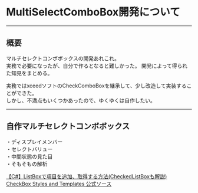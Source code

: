 # MultiSelectComboBox開発について

---

## 概要

マルチセレクトコンボボックスの開発あれこれ。  
実務で必要になったが、自分で作るとなると難しかった。
開発によって得られた知見をまとめる。  

実務ではxceedソフトのCheckComboBoxを継承して、少し改造して実装することができた。  
しかし、不満点もいくつかあったので、ゆくゆくは自作したい。  

---

## 自作マルチセレクトコンボボックス

・ディスプレイメンバー  
・セレクトバリュー  
・中間状態の見た目  
・そもそもの解析  

[【C#】ListBoxで項目を追加、取得する方法(CheckedListBoxも解説)](https://www.sejuku.net/blog/57045)  
[CheckBox Styles and Templates 公式ソース](https://docs.microsoft.com/en-us/previous-versions/windows/silverlight/dotnet-windows-silverlight/cc278078(v=vs.95))  
